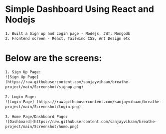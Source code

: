 # Simple Dashboard Using React and Nodejs
    1. Built a Sign up and Login page - Nodejs, JWT, Mongodb
    2. Frontend screen - React, Tailwind CSS, Ant Design etc

# Below are the screens:
    1. Sign Up Page:
    ![Sign Up Page] (https://raw.githubusercontent.com/sanjayvihaan/breathe-project/main/Screenshot/signup.png)

    2. Login Page:
    ![Login Page] (https://raw.githubusercontent.com/sanjayvihaan/breathe-project/main/Screenshot/login.png)

    3. Home Page/Dashboard Page:
    ![Dashboard](https://raw.githubusercontent.com/sanjayvihaan/breathe-project/main/Screenshot/home.png)
